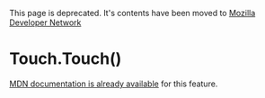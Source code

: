 This page is deprecated. It's contents have been moved to [Mozilla Developer Network](https://developer.mozilla.org/en-US/)

# Touch.Touch()

[MDN documentation is already available](https://developer.mozilla.org/en-US/docs/Web/API/Touch/Touch) for this feature.
